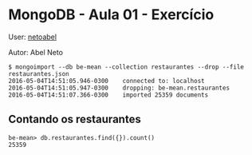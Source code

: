 # MongoDB - Aula 01 - Exercício
User: [netoabel](http://www.github.com/netoabel)

Autor: Abel Neto

```
$ mongoimport --db be-mean --collection restaurantes --drop --file restaurantes.json
2016-05-04T14:51:05.946-0300	connected to: localhost
2016-05-04T14:51:05.947-0300	dropping: be-mean.restaurantes
2016-05-04T14:51:07.366-0300	imported 25359 documents
```

## Contando os restaurantes

```
be-mean> db.restaurantes.find({}).count()
25359
```
